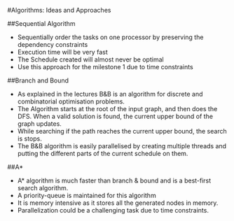 #Algorithms: Ideas and Approaches

##Sequential Algorithm
* Sequentially order the tasks on one processor by preserving the dependency constraints
* Execution time will be very fast
* The Schedule created will almost never be optimal
* Use this approach for the milestone 1 due to time constraints 


##Branch and Bound
* As explained in the lectures B&B is an algorithm for discrete and
combinatorial optimisation problems. 
* The Algorithm starts at the root of the input graph, and then does the
DFS. When a valid solution is found, the current upper bound of the graph
updates.  
* While searching if the path reaches the current upper bound, the search
is stops.
* The B&B algorithm is easily parallelised by creating multiple threads
and putting the different parts of the current schedule on them.  


##A*
* A* algorithm is much faster than branch & bound and is a best-first 
search algorithm.
* A priority-queue is maintained for this algorithm
* It is memory intensive as it stores all the generated nodes in memory.
* Parallelization could be a challenging task due to time constraints.

 